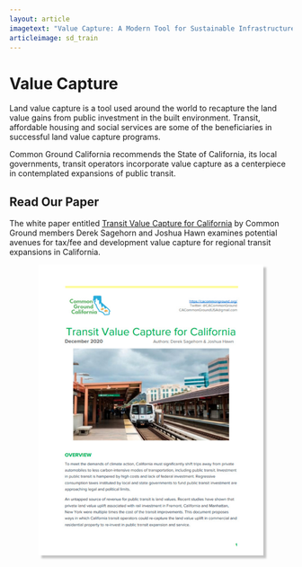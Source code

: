 ```yaml
---
layout: article
imagetext: "Value Capture: A Modern Tool for Sustainable Infrastructure"
articleimage: sd_train
---
```


# Value Capture

Land value capture is a tool used around the world to recapture the land value
gains from public investment in the built environment. Transit, affordable
housing and social services are some of the beneficiaries in successful land
value capture programs.

Common Ground California recommends the State of California, its local
governments, transit operators incorporate value capture as a centerpiece in
contemplated expansions of public transit.

## Read Our Paper

The white paper entitled [Transit Value Capture for
California](/pdf/2020-12_Transit_Value_Capture.pdf) by Common Ground members
Derek Sagehorn and Joshua Hawn examines potential avenues for tax/fee and
development value capture for regional transit expansions in California.

<a href="/pdf/2020-12_Transit_Value_Capture.pdf">
<img src="/img/vc_wp_thumb.jpg" alt="cover of Value Capture white paper" style="display:block;margin:auto;box-shadow: 5px 5px 3px #5555;max-width:400px"/>
</a>
